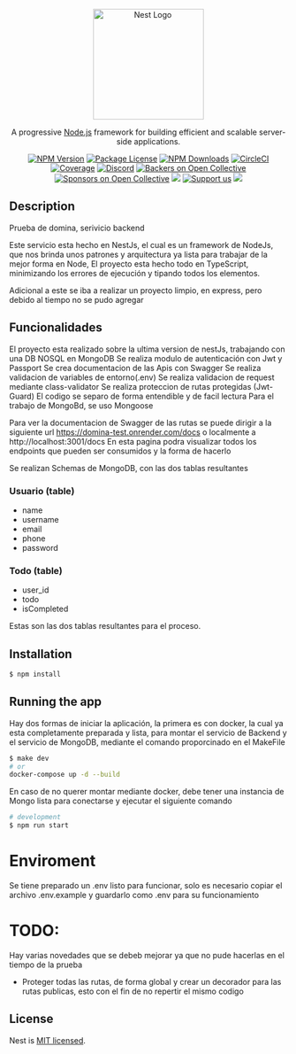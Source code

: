 <p align="center">
  <a href="http://nestjs.com/" target="blank"><img src="https://nestjs.com/img/logo-small.svg" width="200" alt="Nest Logo" /></a>
</p>

[circleci-image]: https://img.shields.io/circleci/build/github/nestjs/nest/master?token=abc123def456
[circleci-url]: https://circleci.com/gh/nestjs/nest

  <p align="center">A progressive <a href="http://nodejs.org" target="_blank">Node.js</a> framework for building efficient and scalable server-side applications.</p>
    <p align="center">
<a href="https://www.npmjs.com/~nestjscore" target="_blank"><img src="https://img.shields.io/npm/v/@nestjs/core.svg" alt="NPM Version" /></a>
<a href="https://www.npmjs.com/~nestjscore" target="_blank"><img src="https://img.shields.io/npm/l/@nestjs/core.svg" alt="Package License" /></a>
<a href="https://www.npmjs.com/~nestjscore" target="_blank"><img src="https://img.shields.io/npm/dm/@nestjs/common.svg" alt="NPM Downloads" /></a>
<a href="https://circleci.com/gh/nestjs/nest" target="_blank"><img src="https://img.shields.io/circleci/build/github/nestjs/nest/master" alt="CircleCI" /></a>
<a href="https://coveralls.io/github/nestjs/nest?branch=master" target="_blank"><img src="https://coveralls.io/repos/github/nestjs/nest/badge.svg?branch=master#9" alt="Coverage" /></a>
<a href="https://discord.gg/G7Qnnhy" target="_blank"><img src="https://img.shields.io/badge/discord-online-brightgreen.svg" alt="Discord"/></a>
<a href="https://opencollective.com/nest#backer" target="_blank"><img src="https://opencollective.com/nest/backers/badge.svg" alt="Backers on Open Collective" /></a>
<a href="https://opencollective.com/nest#sponsor" target="_blank"><img src="https://opencollective.com/nest/sponsors/badge.svg" alt="Sponsors on Open Collective" /></a>
  <a href="https://paypal.me/kamilmysliwiec" target="_blank"><img src="https://img.shields.io/badge/Donate-PayPal-ff3f59.svg"/></a>
    <a href="https://opencollective.com/nest#sponsor"  target="_blank"><img src="https://img.shields.io/badge/Support%20us-Open%20Collective-41B883.svg" alt="Support us"></a>
  <a href="https://twitter.com/nestframework" target="_blank"><img src="https://img.shields.io/twitter/follow/nestframework.svg?style=social&label=Follow"></a>
</p>
  <!--[![Backers on Open Collective](https://opencollective.com/nest/backers/badge.svg)](https://opencollective.com/nest#backer)
  [![Sponsors on Open Collective](https://opencollective.com/nest/sponsors/badge.svg)](https://opencollective.com/nest#sponsor)-->

## Description

Prueba de domina, serivicio backend

Este servicio esta hecho en NestJs, el cual es un framework de NodeJs, que nos brinda unos patrones y arquitectura ya lista para trabajar de la mejor forma en Node, El proyecto esta hecho todo en TypeScript, minimizando los errores de ejecución y tipando todos los elementos.

Adicional a este se iba a realizar un proyecto limpio, en express, pero debido al tiempo no se pudo agregar

## Funcionalidades

El proyecto esta realizado sobre la ultima version de nestJs, trabajando con una DB NOSQL en MongoDB
Se realiza modulo de autenticación con Jwt y Passport
Se crea documentacion de las Apis con Swagger
Se realiza validacion de variables de entorno(.env)
Se realiza validacion de request mediante class-validator
Se realiza proteccion de rutas protegidas (Jwt-Guard)
El codigo se separo de forma entendible y de facil lectura
Para el trabajo de MongoBd, se uso Mongoose

Para ver la documentacion de Swagger de las rutas se puede dirigir a la siguiente url
https://domina-test.onrender.com/docs
o localmente a
http://localhost:3001/docs
En esta pagina podra visualizar todos los endpoints que pueden ser consumidos y la forma de hacerlo

Se realizan Schemas de MongoDB, con las dos tablas resultantes

### Usuario (table)

- name
- username
- email
- phone
- password

### Todo (table)

- user_id
- todo
- isCompleted

Estas son las dos tablas resultantes para el proceso.

## Installation

```bash
$ npm install
```

## Running the app

Hay dos formas de iniciar la aplicación, la primera es con docker, la cual ya esta completamente preparada y lista, para montar el servicio de Backend y el servicio de MongoDB, mediante el comando proporcinado en el MakeFile

```bash
$ make dev
# or
docker-compose up -d --build
```

En caso de no querer montar mediante docker, debe tener una instancia de Mongo lista para conectarse y ejecutar el siguiente comando

```bash
# development
$ npm run start
```

# Enviroment

Se tiene preparado un .env listo para funcionar, solo es necesario copiar el archivo .env.example y guardarlo como .env para su funcionamiento

# TODO:

Hay varias novedades que se debeb mejorar ya que no pude hacerlas en el tiempo de la prueba

- Proteger todas las rutas, de forma global y crear un decorador para las rutas publicas, esto con el fin de no repertir el mismo codigo

## License

Nest is [MIT licensed](LICENSE).
